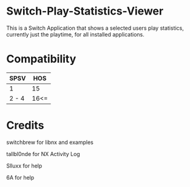 # Switch-Play-Statistics-Viewer

This is a Switch Application that shows a selected users play statistics, currently just the playtime, for all installed applications.

# Compatibility

SPSV      | HOS
----------|----------
1         | 15
2 - 4     | 16<=

# Credits

switchbrew for libnx and examples

tallbl0nde for NX Activity Log

Slluxx for help

6A for help

